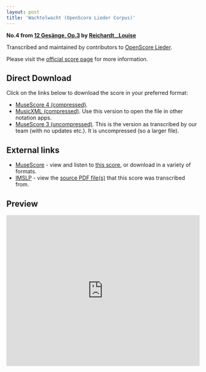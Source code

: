 ```yaml
---
layout: post
title: 'Wachtelwacht (OpenScore Lieder Corpus)'
---
```


__No.4 from [12 Gesänge, Op.3](https://fourscoreandmore.org/openscore/lieder/Reichardt,_Louise/12_Gesänge,_Op.3/) by [Reichardt,_Louise](https://fourscoreandmore.org/openscore/lieder/Reichardt,_Louise)__

Transcribed and maintained by contributors to [OpenScore Lieder].

Please visit the [official score page] for more information.

[official score page]: https://musescore.com/openscore-lieder-corpus/scores/5001994
[OpenScore Lieder]: https://musescore.com/openscore-lieder-corpus

## Direct Download

Click on the links below to download the score in your preferred format:
- [MuseScore 4 (compressed)](https://github.com/openscore/lieder/blob/main/scores/Reichardt,_Louise/12_Gesänge,_Op.3/04_Wachtelwacht/lc5001994.mscz?raw=true).
- [MusicXML (compressed)](https://github.com/openscore/lieder/blob/main/scores/Reichardt,_Louise/12_Gesänge,_Op.3/04_Wachtelwacht/lc5001994.mxl?raw=true). Use this version to open the file in other notation apps.
- [MuseScore 3 (uncompressed)](https://github.com/openscore/lieder/blob/main/scores/Reichardt,_Louise/12_Gesänge,_Op.3/04_Wachtelwacht/lc5001994.mscx?raw=true). This is the version as transcribed by our team (with no updates etc.). It is uncompressed (so a larger file).

## External links

- [MuseScore] - view and listen to [this score][MuseScore], or download in a variety of formats.
- [IMSLP] - view the [source PDF file(s)][IMSLP] that this score was transcribed from.

[MuseScore]: https://musescore.com/score/5001994
[IMSLP]: https://imslp.org/wiki/Special:ReverseLookup/511854

## Preview

<iframe width="100%" height="394" src="https://musescore.com/openscore-lieder-corpus/scores/5001994/embed" frameborder="0" allowfullscreen allow="autoplay; fullscreen"></iframe>
